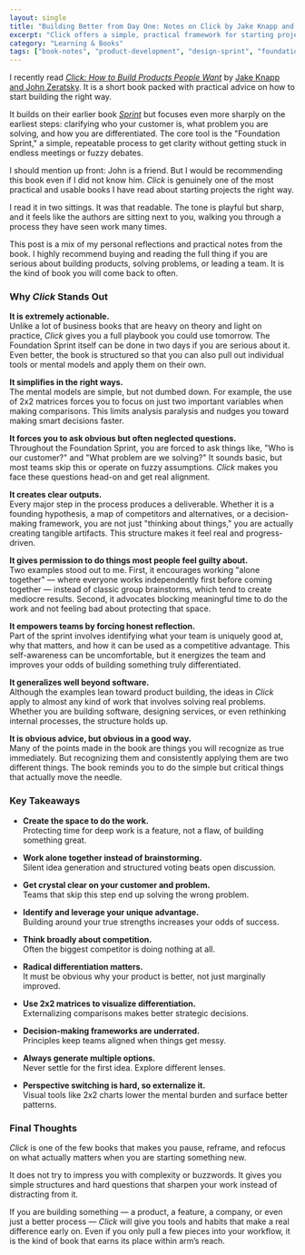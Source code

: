 ```yaml
---
layout: single
title: "Building Better from Day One: Notes on Click by Jake Knapp and John Zeratsky"
excerpt: "Click offers a simple, practical framework for starting projects the right way. In this post, I share my notes on why the Foundation Sprint works, how it helps teams focus on real problems, and why I think it is worth keeping close if you are building anything new."
category: "Learning & Books"
tags: ["book-notes", "product-development", "design-sprint", "foundation-sprint", "jake-knapp"]
---
```


I recently read [*Click: How to Build Products People Want*](https://www.theclickbook.com/) by [Jake Knapp and John Zeratsky](https://www.jakeandjz.com/). It is a short book packed with practical advice on how to start building the right way.  

It builds on their earlier book [*Sprint*](https://www.thesprintbook.com/) but focuses even more sharply on the earliest steps: clarifying who your customer is, what problem you are solving, and how you are differentiated. The core tool is the "Foundation Sprint," a simple, repeatable process to get clarity without getting stuck in endless meetings or fuzzy debates.  

I should mention up front: John is a friend. But I would be recommending this book even if I did not know him. *Click* is genuinely one of the most practical and usable books I have read about starting projects the right way.  

I read it in two sittings. It was that readable. The tone is playful but sharp, and it feels like the authors are sitting next to you, walking you through a process they have seen work many times.

This post is a mix of my personal reflections and practical notes from the book. I highly recommend buying and reading the full thing if you are serious about building products, solving problems, or leading a team. It is the kind of book you will come back to often.

### Why *Click* Stands Out

**It is extremely actionable.**  
Unlike a lot of business books that are heavy on theory and light on practice, *Click* gives you a full playbook you could use tomorrow. The Foundation Sprint itself can be done in two days if you are serious about it. Even better, the book is structured so that you can also pull out individual tools or mental models and apply them on their own.

**It simplifies in the right ways.**  
The mental models are simple, but not dumbed down. For example, the use of 2x2 matrices forces you to focus on just two important variables when making comparisons. This limits analysis paralysis and nudges you toward making smart decisions faster.

**It forces you to ask obvious but often neglected questions.**  
Throughout the Foundation Sprint, you are forced to ask things like, "Who is our customer?" and "What problem are we solving?" It sounds basic, but most teams skip this or operate on fuzzy assumptions. *Click* makes you face these questions head-on and get real alignment.

**It creates clear outputs.**  
Every major step in the process produces a deliverable. Whether it is a founding hypothesis, a map of competitors and alternatives, or a decision-making framework, you are not just "thinking about things," you are actually creating tangible artifacts. This structure makes it feel real and progress-driven.

**It gives permission to do things most people feel guilty about.**  
Two examples stood out to me. First, it encourages working "alone together" — where everyone works independently first before coming together — instead of classic group brainstorms, which tend to create mediocre results. Second, it advocates blocking meaningful time to do the work and not feeling bad about protecting that space.

**It empowers teams by forcing honest reflection.**  
Part of the sprint involves identifying what your team is uniquely good at, why that matters, and how it can be used as a competitive advantage. This self-awareness can be uncomfortable, but it energizes the team and improves your odds of building something truly differentiated.

**It generalizes well beyond software.**  
Although the examples lean toward product building, the ideas in *Click* apply to almost any kind of work that involves solving real problems. Whether you are building software, designing services, or even rethinking internal processes, the structure holds up.

**It is obvious advice, but obvious in a good way.**  
Many of the points made in the book are things you will recognize as true immediately. But recognizing them and consistently applying them are two different things. The book reminds you to do the simple but critical things that actually move the needle.

### Key Takeaways

- **Create the space to do the work.**  
  Protecting time for deep work is a feature, not a flaw, of building something great.

- **Work alone together instead of brainstorming.**  
  Silent idea generation and structured voting beats open discussion.

- **Get crystal clear on your customer and problem.**  
  Teams that skip this step end up solving the wrong problem.

- **Identify and leverage your unique advantage.**  
  Building around your true strengths increases your odds of success.

- **Think broadly about competition.**  
  Often the biggest competitor is doing nothing at all.

- **Radical differentiation matters.**  
  It must be obvious why your product is better, not just marginally improved.

- **Use 2x2 matrices to visualize differentiation.**  
  Externalizing comparisons makes better strategic decisions.

- **Decision-making frameworks are underrated.**  
  Principles keep teams aligned when things get messy.

- **Always generate multiple options.**  
  Never settle for the first idea. Explore different lenses.

- **Perspective switching is hard, so externalize it.**  
  Visual tools like 2x2 charts lower the mental burden and surface better patterns.

### Final Thoughts

*Click* is one of the few books that makes you pause, reframe, and refocus on what actually matters when you are starting something new.  


It does not try to impress you with complexity or buzzwords. It gives you simple structures and hard questions that sharpen your work instead of distracting from it.  

If you are building something — a product, a feature, a company, or even just a better process — *Click* will give you tools and habits that make a real difference early on. Even if you only pull a few pieces into your workflow, it is the kind of book that earns its place within arm’s reach.
